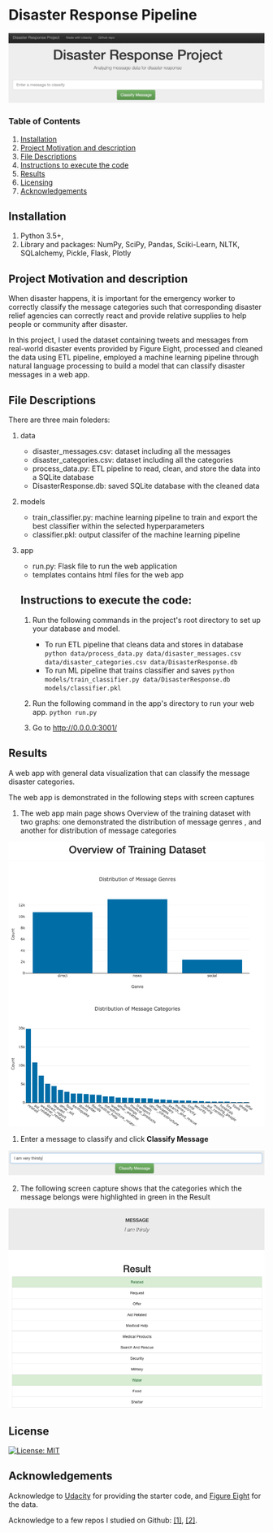 # Disaster Response Pipeline

![Intro Picture](results/intro_picture.png)

### Table of Contents

1. [Installation](#installation)
2. [Project Motivation and description](#motivation)
3. [File Descriptions](#files)
4. [Instructions to execute the code](#instructions)
5. [Results](#results)
6. [Licensing](#licensing)
7. [Acknowledgements](#Acknowledgements)

## Installation <a name="installation"></a>

1. Python 3.5+,
2. Library and packages: NumPy, SciPy, Pandas, Sciki-Learn, NLTK, SQLalchemy, Pickle, Flask, Plotly

## Project Motivation and description <a name="motivation"></a>

When disaster happens, it is important for the emergency worker to correctly classify the message categories such that corresponding disaster relief agencies can correctly react and provide relative supplies to help people or community after disaster.

In this project, I used the dataset containing tweets and messages from real-world disaster events provided by Figure Eight, processed and cleaned the data using ETL pipeline, employed a machine learning pipeline through natural language processing to build a model that can classify disaster messages in a web app.

## File Descriptions <a name="files"></a>

There are three main foleders:
1. data
    - disaster_messages.csv: dataset including all the messages
    - disaster_categories.csv: dataset including all the categories
    - process_data.py: ETL pipeline to read, clean, and store the data into a SQLite database
    - DisasterResponse.db: saved SQLite database with the cleaned data
2. models
    - train_classifier.py: machine learning pipeline to train and export the best classifier within the selected hyperparameters
    - classifier.pkl: output classifer of the machine learning pipeline
3. app
    - run.py: Flask file to run the web application
    - templates contains html files for the web app

    ## Instructions to execute the code:<a name="instructions"></a>

    1. Run the following commands in the project's root directory to set up your database and model.

        - To run ETL pipeline that cleans data and stores in database
            `python data/process_data.py data/disaster_messages.csv data/disaster_categories.csv data/DisasterResponse.db`
        - To run ML pipeline that trains classifier and saves
            `python models/train_classifier.py data/DisasterResponse.db models/classifier.pkl`

    2. Run the following command in the app's directory to run your web app.
        `python run.py`

    3. Go to http://0.0.0.0:3001/

## Results<a name="results"></a>

A web app with general data visualization that can classify the message disaster categories.

The web app is demonstrated in the following steps with screen captures

1. The web app main page shows Overview of the training dataset with two graphs: one demonstrated the distribution of message genres , and another for distribution of message categories

![Main Page](results/overview.png)

1. Enter a message to classify and click **Classify Message**

![Example Input](results/example_message.png)

2. The following screen capture shows that the categories which the message belongs were highlighted in green in the Result

![Example Output](results/example_output.png)

## License <a name="license"></a>
[![License: MIT](https://img.shields.io/badge/License-MIT-yellow.svg)](https://opensource.org/licenses/MIT)

## Acknowledgements<a name="licensing"></a>

Acknowledge to [Udacity](https://www.udacity.com/) for providing the starter code, and [Figure Eight](https://www.figure-eight.com/) for the data.

Acknowledge to a few repos I studied on Github: [[1]](https://github.com/canaveensetia/udacity-disaster-response-pipeline), [[2]](https://github.com/swang13/disaster-response-pipeline).
